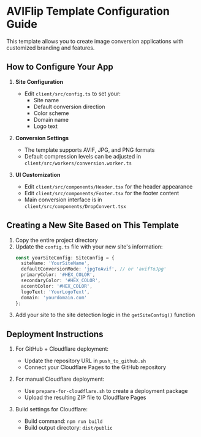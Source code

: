 # AVIFlip Template Configuration Guide

This template allows you to create image conversion applications with customized branding and features.

## How to Configure Your App

1. **Site Configuration**
   - Edit `client/src/config.ts` to set your:
     - Site name
     - Default conversion direction
     - Color scheme
     - Domain name
     - Logo text

2. **Conversion Settings**
   - The template supports AVIF, JPG, and PNG formats
   - Default compression levels can be adjusted in `client/src/workers/conversion.worker.ts`

3. **UI Customization**
   - Edit `client/src/components/Header.tsx` for the header appearance
   - Edit `client/src/components/Footer.tsx` for the footer content
   - Main conversion interface is in `client/src/components/DropConvert.tsx`

## Creating a New Site Based on This Template

1. Copy the entire project directory
2. Update the `config.ts` file with your new site's information:
   ```typescript
   const yourSiteConfig: SiteConfig = {
     siteName: 'YourSiteName',
     defaultConversionMode: 'jpgToAvif', // or 'avifToJpg'
     primaryColor: '#HEX_COLOR', 
     secondaryColor: '#HEX_COLOR',
     accentColor: '#HEX_COLOR',
     logoText: 'YourLogoText',
     domain: 'yourdomain.com'
   };
   ```
3. Add your site to the site detection logic in the `getSiteConfig()` function

## Deployment Instructions

1. For GitHub + Cloudflare deployment:
   - Update the repository URL in `push_to_github.sh`
   - Connect your Cloudflare Pages to the GitHub repository

2. For manual Cloudflare deployment:
   - Use `prepare-for-cloudflare.sh` to create a deployment package
   - Upload the resulting ZIP file to Cloudflare Pages

3. Build settings for Cloudflare:
   - Build command: `npm run build`
   - Build output directory: `dist/public`